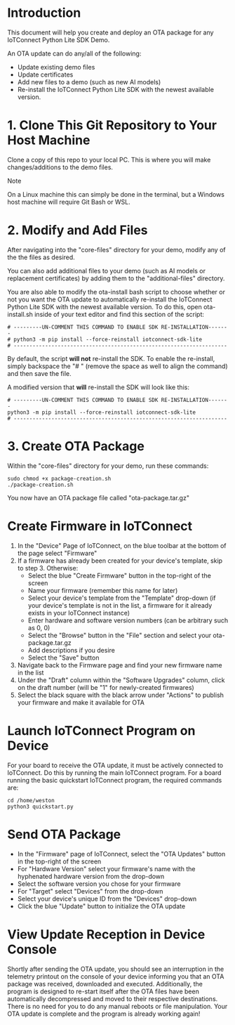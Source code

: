 # Introduction
This document will help you create and deploy an OTA package for any IoTConnect Python Lite SDK Demo.

An OTA update can do any/all of the following:
* Update existing demo files
* Update certificates
* Add new files to a demo (such as new AI models)
* Re-install the IoTConnect Python Lite SDK with the newest available version.

# 1. Clone This Git Repository to Your Host Machine
Clone a copy of this repo to your local PC. This is where you will make changes/additions to the demo files.
>[!NOTE]
>On a Linux machine this can simply be done in the terminal, but a Windows host machine will require Git Bash or WSL.

# 2. Modify and Add Files
After navigating into the "core-files" directory for your demo, modify any of the the files as desired. 

You can also add additional files to your demo (such as AI models or replacement certificates) by adding them to the "additional-files" directory.

You are also able to modify the ota-install bash script to choose whether or not you want the OTA update to automatically re-install the IoTConnect Python Lite SDK with the newest available version. To do this, open ota-install.sh inside of your text editor and find this section of the script:

```
# ---------UN-COMMENT THIS COMMAND TO ENABLE SDK RE-INSTALLATION-------
# python3 -m pip install --force-reinstall iotconnect-sdk-lite
# --------------------------------------------------------------------
```
By default, the script **will not** re-install the SDK. To enable the re-install, simply backspace the "# " (remove the space as well to align the command) and then save the file.

A modified version that **will** re-install the SDK will look like this:
```
# ---------UN-COMMENT THIS COMMAND TO ENABLE SDK RE-INSTALLATION-------
python3 -m pip install --force-reinstall iotconnect-sdk-lite
# --------------------------------------------------------------------
```

# 3. Create OTA Package
Within the "core-files" directory for your demo, run these commands:
```
sudo chmod +x package-creation.sh
./package-creation.sh
```
You now have an OTA package file called "ota-package.tar.gz"

# Create Firmware in IoTConnect
1) In the "Device" Page of IoTConnect, on the blue toolbar at the bottom of the page select "Firmware"
2) If a firmware has already been created for your device's template, skip to step 3. Otherwise:
   * Select the blue "Create Firmware" button in the top-right of the screen
   * Name your firmware (remember this name for later)
   * Select your device's template from the "Template" drop-down (if your device's template is not in the list, a firmware for it already exists in your IoTConnect instance)
   * Enter hardware and software version numbers (can be arbitrary such as 0, 0)
   * Select the "Browse" button in the "File" section and select your ota-package.tar.gz
   * Add descriptions if you desire
   * Select the "Save" button
3) Navigate back to the Firmware page and find your new firmware name in the list
4) Under the "Draft" column within the "Software Upgrades" column, click on the draft number (will be "1" for newly-created firmwares)
5) Select the black square with the black arrow under "Actions" to publish your firmware and make it available for OTA

# Launch IoTConnect Program on Device
For your board to receive the OTA update, it must be actively connected to IoTConnect. Do this by running the main IoTConnect program. For a board running the basic quickstart IoTConnect program, the required commands are:
```
cd /home/weston
python3 quickstart.py
```

# Send OTA Package
* In the "Firmware" page of IoTConnect, select the "OTA Updates" button in the top-right of the screen
* For "Hardware Version" select your firmware's name with the hyphenated hardware version from the drop-down
* Select the software version you chose for your firmware
* For "Target" select "Devices" from the drop-down
* Select your device's unique ID from the "Devices" drop-down
* Click the blue "Update" button to initialize the OTA update

# View Update Reception in Device Console
Shortly after sending the OTA update, you should see an interruption in the telemetry printout on the console of your device informing you that an OTA package was received, downloaded and executed. Additionally, the program is designed to re-start itself after the OTA files have been automatically decompressed and moved to their respective destinations. There is no need for you to do any manual reboots or file manipulation. Your OTA update is complete and the program is already working again!

